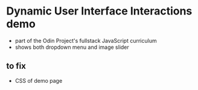 # Dynamic User Interface Interactions demo
- part of the Odin Project's fullstack JavaScript curriculum
- shows both dropdown menu and image slider 

## to fix
- CSS of demo page